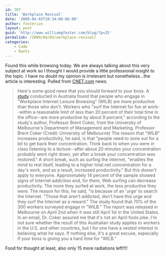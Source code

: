 ```yaml
---
id: 707
title: 'Workplace Revival'
date: '2009-04-03T10:34:00-06:00'
author: fosterizo
layout: post
guid: 'http://www.williamgfoster.com/blog/?p=25'
permalink: /2009/04/03/workplace-revival/
categories:
    - Code
    - Rants
---
```


Found this while browsing today. We are always talking about this very subject at work so I thought I would provide a little professional insight to the topic. I have no doubt my opinion is irrelevant but nonetheless...the article is interesting.
Pulled from <a href="http://news.cnet.com/8301-19518_3-10211019-238.html?part=rss&amp;subj=news&amp;tag=2547-1_3-0-20">CNET.com</a> news.
<blockquote>Here's some good news that you should forward to your boss. A <a href="http://voice.unimelb.edu.au/news/5750/">study</a> conducted in Australia found that people who engage in "Workplace Internet Leisure Browsing" (WILB) are more productive than those who don't. Workers who "surf the Internet for fun at work--within a reasonable limit of less than 20 percent of their total time in the office--are more productive by about 9 percent," according to the study's author, Professor Brent Coker, from the University of Melbourne's Department of Management and Marketing.
Professor Brent Coker
(Credit: University of Melbourne)
The reason that "WILB" increases productivity, he said, is that "people need to zone out for a bit to get back their concentration. Think back to when you were in class listening to a lecture--after about 20 minutes your concentration probably went right down, yet after a break your concentration was restored."
A short break, such as surfing the Internet, "enables the mind to rest itself, leading to a higher total net concentration for a day's work, and as a result, increased productivity."
But this doesn't apply to everyone. Approximately 14 percent of the sample showed signs of Internet addiction and, for them, Web surfing can decrease productivity. The more they surfed at work, the less productive they were. The reason for this, he said, "is because of an 'urge' to search the Internet. "Those that aren't addicted, don't have this urge and they surf the Internet as a reward."
The study found that 70% of the 300 workers surveyed engage in "WILB." The report was released in Melbourne on April 2nd when it was still April 1st in the United States. In an email, Dr. Coker assured me that it's not an April fools joke.
I'm not sure whether the result of this Australian study applies to workers in the U.S. and other countries, but I for one have a vested interest in believing what he says. If nothing else, it's a great excuse, especially if your boss is giving you a hard time for "WILB."</blockquote>
Food for thought at least, also only 15 more radiations left!!!!